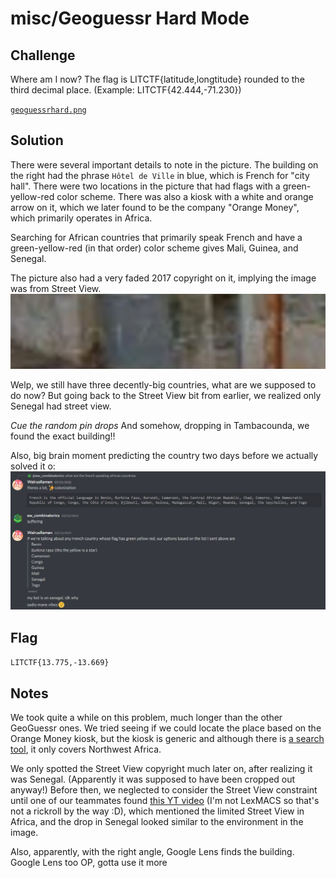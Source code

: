 # misc/Geoguessr Hard Mode

## Challenge

Where am I now? The flag is LITCTF{latitude,longtitude} rounded to the third decimal place. (Example: LITCTF{42.444,-71.230})

[`geoguessrhard.png`](https://drive.google.com/file/d/1oVUhlXkBoLpBupbRxNiFn6emqNF50Xeq/view)

## Solution

There were several important details to note in the picture. The building on the right had the phrase `Hôtel de Ville` in blue, which is French for "city hall". There were two locations in the picture that had flags with a green-yellow-red color scheme. There was also a kiosk with a white and orange arrow on it, which we later found to be the company "Orange Money", which primarily operates in Africa.

Searching for African countries that primarily speak French and have a green-yellow-red (in that order) color scheme gives Mali, Guinea, and Senegal.

The picture also had a very faded 2017 copyright on it, implying the image was from Street View.
![close-up with faint text "©2017 Google"](./Geoguessr%20Hard%20Mode/copyright.png)

Welp, we still have three decently-big countries, what are we supposed to do now? But going back to the Street View bit from earlier, we realized only Senegal had street view.

*Cue the random pin drops* And somehow, dropping in Tambacounda, we found the exact building!!

Also, big brain moment predicting the country two days before we actually solved it o:
![WalrusRamen listing countries. "my bet is on senegal, idk why"](./Geoguessr%20Hard%20Mode/prediction.png)

## Flag

`LITCTF{13.775,-13.669}`

## Notes

We took quite a while on this problem, much longer than the other GeoGuessr ones. We tried seeing if we could locate the place based on the Orange Money kiosk, but the kiosk is generic and although there is [a search tool](https://www.orange.ma/Agences-Orange?service=orange+money), it only covers Northwest Africa.

We only spotted the Street View copyright much later on, after realizing it was Senegal. (Apparently it was supposed to have been cropped out anyway!) Before then, we neglected to consider the Street View constraint until one of our teammates found [this YT video](https://www.youtube.com/watch?v=v7IgkogkAZc) (I'm not LexMACS so that's not a rickroll by the way :D), which mentioned the limited Street View in Africa, and the drop in Senegal looked similar to the environment in the image.

Also, apparently, with the right angle, Google Lens finds the building. Google Lens too OP, gotta use it more

